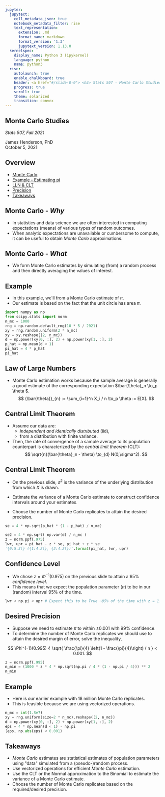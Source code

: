 ```yaml
---
jupyter:
  jupytext:
    cell_metadata_json: true
    notebook_metadata_filter: rise
    text_representation:
      extension: .md
      format_name: markdown
      format_version: '1.3'
      jupytext_version: 1.13.0
  kernelspec:
    display_name: Python 3 (ipykernel)
    language: python
    name: python3
  rise:
    autolaunch: true
    enable_chalkboard: true
    header: <a href="#/slide-0-0"> <h3> Stats 507 - Monte Carlo Studies </a>
    progress: true
    scroll: true
    theme: solarized
    transition: convex
---
```


<!-- #region {"slideshow": {"slide_type": "slide"}} -->
## Monte Carlo Studies
*Stats 507, Fall 2021*

James Henderson, PhD  
October 5, 2021
<!-- #endregion -->

<!-- #region {"slideshow": {"slide_type": "slide"}} -->
## Overview
 - [Monte Carlo](#/slide-2-0)
 - [Example - Estimating pi](#/slide-3-0)
 - [LLN & CLT](#/slide-4-0)
 - [Precision](#/slide-7-0)
 - [Takeaways](#/slide-8-0)
<!-- #endregion -->

<!-- #region {"slideshow": {"slide_type": "slide"}} -->
## Monte Carlo - *Why* 
 - In statistics and data science we are often interested in computing 
   expectations (means) of various types of random outcomes.
 - When analytic expectations are unavailable or cumbersome to compute, 
   it can be useful to obtain *Monte Carlo* approximations.
<!-- #endregion -->

<!-- #region {"slideshow": {"slide_type": "subslide"}} -->
## Monte Carlo - *What* 
 - We form Monte Carlo estimates by simulating (from) a random process and
   then directly averaging the values of interest. 
<!-- #endregion -->

<!-- #region {"slideshow": {"slide_type": "slide"}} -->
## Example
 - In this example, we'll from a Monte Carlo estimate of $\pi.$ 
 - Our estimate is based on the fact that the unit circle has area $\pi.$
<!-- #endregion -->

```python slideshow={"slide_type": "code"}
import numpy as np
from scipy.stats import norm
n_mc = 1000
rng = np.random.default_rng(10 * 5 / 2021)
xy = rng.random.uniform(2 * n_mc)
xy = xy.reshape((2, n_mc))
d = np.power(xy[0, :], 2) + np.power(xy[1, :], 2)
p_hat = np.mean(d < 1)
pi_hat = 4 * p_hat
pi_hat
```

<!-- #region {"slideshow": {"slide_type": "slide"}} -->
## Law of Large Numbers
 - Monte Carlo estimation works because the sample average is generally a
   good estimate of the corresponding expectation 
   $\bar{\theta}_n \to_p \theta $.
$$
{\bar{\theta}}_{n} := \sum_{i=1}^n X_i / n  \to_p \theta := E[X].
$$
<!-- #endregion -->

<!-- #region {"slideshow": {"slide_type": "slide"}} -->
## Central Limit Theorem 
- Assume our data are:
  + *independent and identically distributed* (iid),
  + from a distribution with finite variance.
- Then, the rate of convergence of a sample average to its population 
   counterpart is characterized by the *central limit theorem* (CLT):
$$
 \sqrt{n}(\bar{\theta}_n - \theta) \to_{d} N(0,\sigma^2).
$$
<!-- #endregion -->

<!-- #region {"slideshow": {"slide_type": "subslide"}} -->
## Central Limit Theorem 
- On the previous slide, $\sigma^2$ is the variance of
   the underlying distribution from which $X$ is drawn.

- Estimate the variance of a Monte Carlo estimate to construct confidence
   intervals around your estimates.

- Choose the number of Monte Carlo replicates to attain the desired precision.
<!-- #endregion -->

```python slideshow={"slide_type": "code"}
se = 4 * np.sqrt(p_hat * (1 - p_hat) / n_mc)

se2 = 4 * np.sqrt( np.var(d) / n_mc )
z = norm.ppf(.975)
lwr, upr = pi_hat - z * se, pi_hat + z * se
'{0:5.3f} ({1:4.2f}, {2:4.2f})'.format(pi_hat, lwr, upr)
```

<!-- #region {"slideshow": {"slide_type": "slide"}} -->
## Confidence Level  
- We chose $z = \Phi^{-1}(0.975)$ on the previous slide to attain a 95% 
  *confidence level*. 
- This means that we expect the population parameter ($\pi$) to be in our
  (random) interval 95% of the time.
<!-- #endregion -->

```python slideshow={"slide_type": "code"}
lwr < np.pi < upr # Expect this to be True ~95% of the time with z = 1.96
```
<!-- #endregion -->

<!-- #region {"slideshow": {"slide_type": "slide"}} -->
## Desired Precision  
- Suppose we need to estimate $\pi$ to within $\pm 0.001$ with 99% confidence.
- To determine the number of Monte Carlo replicates we should use to attain
  the desired margin of error, solve the inequality, 
  
$$
\Phi^{-1}(0.995) 4 \sqrt{ \frac{\pi}{4} \left(1 - \frac{\pi}{4}\right) / n }  
 < 0.001.
$$
<!-- #endregion -->

```python slideshow={"slide_type": "code"}
z = norm.ppf(.995)
n_min = (1000 * z * 4 * np.sqrt(np.pi / 4 * (1 - np.pi / 4))) ** 2
n_min
```

<!-- #region {"slideshow": {"slide_type": "subslide"}} -->
## Example
- Here is our earlier example with 18 million Monte Carlo replicates.
- This is feasible because we are using vectorized operations.  
<!-- #endregion -->

```python slideshow={"slide_type": "code"}
n_mc = int(1.8e7)
xy = rng.uniform(size=2 * n_mc).reshape((2, n_mc))
d = np.power(xy[0, :], 2) + np.power(xy[1, :], 2)
eps = 4 * np.mean(d < 1) - np.pi
(eps, np.abs(eps) < 0.001)
```

<!-- #region {"slideshow": {"slide_type": "slide"}} -->
## Takeaways
- *Monte Carlo* estimates are statistical estimates of population parameters
  using "data" simulated from a (pseudo-)random process.
- Use vectorized operations for efficient *Monte Carlo* estimation. 
- Use the CLT or the Normal approximation to the Binomial to estimate the 
  variance of a Monte Carlo estimate.
- Choose the number of Monte Carlo replicates based on the required/desired
  precision.  

<!-- #endregion -->
